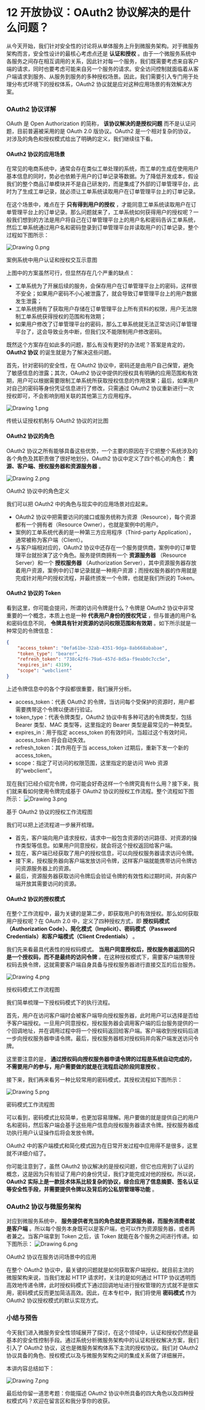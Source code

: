 # 12 开放协议：OAuth2 协议解决的是什么问题？

从今天开始，我们针对安全性的讨论将从单体服务上升到微服务架构。对于微服务架构而言，安全性设计的最核心考虑点还是 **认证和授权** 。由于一个微服务系统中各服务之间存在相互调用的关系，因此针对每一个服务，我们既需要考虑来自客户端的请求，同时也要考虑可能来自另一个服务的请求。安全访问控制就面临着从客户端请求到服务、从服务到服务的多种授权场景。因此，我们需要引入专门用于处理分布式环境下的授权体系，OAuth2 协议就是应对这种应用场景的有效解决方案。

### OAuth2 协议详解

OAuth 是 Open Authorization 的简称， **该协议解决的是授权问题** 而不是认证问题，目前普遍被采用的是 OAuth 2.0 版协议。OAuth2 是一个相对复杂的协议，对涉及的角色和授权模式给出了明确的定义，我们继续往下看。

#### OAuth2 协议的应用场景

在常见的电商系统中，通常会存在类似工单处理的系统，而工单的生成在使用用户基本信息的同时，势必也依赖于用户的订单记录等数据。为了降低开发成本，假设我们的整个商品订单模块并不是自己研发的，而是集成了外部的订单管理平台，此时为了生成工单记录，就必须让工单系统读取用户在订单管理平台上的订单记录。

在这个场景中，难点在于 **只有得到用户的授权** ，才能同意工单系统读取用户在订单管理平台上的订单记录。那么问题就来了，工单系统如何获得用户的授权呢？一般我们想到的方法是用户将自己在订单管理平台上的用户名和密码告诉工单系统，然后工单系统通过用户名和密码登录到订单管理平台并读取用户的订单记录，整个过程如下图所示：

![Drawing 0.png](assets/Cgp9HWDewCGALXXGAABc1HLmoQs176.png)

案例系统中用户认证和授权交互示意图

上图中的方案虽然可行，但显然存在几个严重的缺点：

- 工单系统为了开展后续的服务，会保存用户在订单管理平台上的密码，这样很不安全；如果用户密码不小心被泄露了，就会导致订单管理平台上的用户数据发生泄露；
- 工单系统拥有了获取用户存储在订单管理平台上所有资料的权限，用户无法限制工单系统获得授权的范围和有效期；
- 如果用户修改了订单管理平台的密码，那么工单系统就无法正常访问订单管理平台了，这会导致业务中断，但我们又不能限制用户修改密码。

既然这个方案存在如此多的问题，那么有没有更好的办法呢？答案是肯定的， **OAuth2 协议** 的诞生就是为了解决这些问题。

首先，针对密码的安全性，在 OAuth2 协议中，密码还是由用户自己保管，避免了敏感信息的泄露；其次，OAuth2 协议中提供的授权具有明确的应用范围和有效期，用户可以根据需要限制工单系统所获取授权信息的作用效果；最后，如果用户对自己的密码等身份凭证信息进行了修改，只需通过 OAuth2 协议重新进行一次授权即可，不会影响到相关联的其他第三方应用程序。

![Drawing 1.png](assets/CioPOWDewCqACykjAABqSG9fZc8154.png)

传统认证授权机制与 OAuth2 协议的对比图

#### OAuth2 协议的角色

OAuth2 协议之所有能够具备这些优势，一个主要的原因在于它把整个系统涉及的各个角色及其职责做了很好地划分。OAuth2 协议中定义了四个核心的角色： **资源、客户端、授权服务器和资源服务器** 。

![Drawing 2.png](assets/CioPOWDewDCAIiUOAAB24Bx2cBU249.png)

OAuth2 协议中的角色定义

我们可以把 OAuth2 中的角色与现实中的应用场景对应起来。

- OAuth2 协议中把需要访问的接口或服务统称为资源（Resource），每个资源都有一个拥有者（Resource Owner），也就是案例中的用户。
- 案例的工单系统代表的是一种第三方应用程序（Third-party Application），通常被称为客户端（Client）。
- 与客户端相对应的，OAuth2 协议中还存在一个服务提供商，案例中的订单管理平台就扮演了这个角色。服务提供商拥有一个 **资源服务器** （Resource Server）和一个 **授权服务器** （Authorization Server），其中资源服务器存放着用户资源，案例中的订单记录就是一种用户资源；而授权服务器的作用就是完成针对用户的授权流程，并最终颁发一个令牌，也就是我们所说的 Token。

#### OAuth2 协议的 Token

看到这里，你可能会提问，所谓的访问令牌是什么？令牌是 OAuth2 协议中非常重要的一个概念，本质上也是一种 **代表用户身份的授权凭证** ，但与普通的用户名和密码信息不同， **令牌具有针对资源的访问权限范围和有效期** 。如下所示就是一种常见的令牌信息：

```json
{
    "access_token": "0efa61be-32ab-4351-9dga-8ab668ababae",
    "token_type": "bearer",
    "refresh_token": "738c42f6-79a6-457d-8d5a-f9eab0c7cc5e",
    "expires_in": 43199,
    "scope": "webclient"
}
```

上述令牌信息中的各个字段都很重要，我们展开分析。

- access_token：代表 OAuth2 的令牌，当访问每个受保护的资源时，用户都需要携带这个令牌以便进行验证。
- token_type：代表令牌类型，OAuth2 协议中有多种可选的令牌类型，包括 Bearer 类型、MAC 类型等，这里指定的 Bearer 类型是最常见的一种类型。
- expires_in：用于指定 access_token 的有效时间，当超过这个有效时间，access_token 将会自动失效。
- refresh_token：其作用在于当 access_token 过期后，重新下发一个新的 access_token。
- scope：指定了可访问的权限范围，这里指定的是访问 Web 资源的“webclient”。

现在我们已经介绍完令牌，你可能会好奇这样一个令牌究竟有什么用？接下来，我们就来看如何使用令牌完成基于 OAuth2 协议的授权工作流程。整个流程如下图所示： ![Drawing 3.png](assets/CioPOWDewDyAFnrhAABs_ltusFE367.png)

基于 OAuth2 协议的授权工作流程图

我们可以把上述流程进一步展开梳理。

- 首先，客户端向用户请求授权，请求中一般包含资源的访问路径、对资源的操作类型等信息。如果用户同意授权，就会将这个授权返回给客户端。
- 现在，客户端已经获取了用户的授权信息，可以向授权服务器请求访问令牌。
- 接下来，授权服务器向客户端发放访问令牌，这样客户端就能携带访问令牌访问资源服务器上的资源。
- 最后，资源服务器获取访问令牌后会验证令牌的有效性和过期时间，并向客户端开放其需要访问的资源。

#### OAuth2 协议的授权模式

在整个工作流程中，最为关键的是第二步，即获取用户的有效授权。那么如何获取用户授权呢？在 OAuth 2.0 中，定义了四种授权方式，即 **授权码模式（Authorization Code）、简化模式（Implicit）、密码模式（Password Credentials）和客户端模式（Client Credentials）** 。

我们先来看最具代表性的授权码模式。 **当用户同意授权后，授权服务器返回的只是一个授权码，而不是最终的访问令牌** 。在这种授权模式下，需要客户端携带授权码去换令牌，这就需要客户端自身具备与授权服务器进行直接交互的后台服务。

![Drawing 4.png](assets/CioPOWDewEWARSNPAACJjFnruAQ327.png)

授权码模式工作流程图

我们简单梳理一下授权码模式下的执行流程。

首先，用户在访问客户端时会被客户端导向授权服务器，此时用户可以选择是否给予客户端授权。一旦用户同意授权，授权服务器会调用客户端的后台服务提供的一个回调地址，并在调用过程中将一个授权码返回给客户端。客户端收到授权码后进一步向授权服务器申请令牌。最后，授权服务器核对授权码并向客户端发送访问令牌。

这里要注意的是， **通过授权码向授权服务器申请令牌的过程是系统自动完成的，不需要用户的参与，用户需要做的就是在流程启动阶段同意授权** 。

接下来，我们再来看另一种比较常用的密码模式，其授权流程如下图所示：

![Drawing 5.png](assets/Cgp9HWDewE2Ab2vhAABPDH7Zxjo001.png)

密码模式工作流程图

可以看到，密码模式比较简单，也更加容易理解。用户要做的就是提供自己的用户名和密码，然后客户端会基于这些用户信息向授权服务器请求令牌。授权服务器成功执行用户认证操作后将会发放令牌。

OAuth2 中的客户端模式和简化模式因为在日常开发过程中应用得不是很多，这里就不详细介绍了。

你可能注意到了，虽然 OAuth2 协议解决的是授权问题，但它也应用到了认证的概念，这是因为只有验证了用户的身份凭证，我们才能完成对他的授权。所以说， **OAuth2 实际上是一款技术体系比较复杂的协议，综合应用了信息摘要、签名认证等安全性手段，并需要提供令牌以及背后的公私钥管理等功能** 。

### OAuth2 协议与微服务架构

对应到微服务系统中， **服务提供者充当的角色就是资源服务器，而服务消费者就是客户端** 。所以每个服务本身既可以是客户端，也可以作为资源服务器，或者两者兼之。当客户端拿到 Token 之后，该 Token 就能在各个服务之间进行传递。如下图所示： ![Drawing 6.png](assets/CioPOWDewFaAKXrYAABQvvLUy-Q531.png)

OAuth2 协议在服务访问场景中的应用

在整个 OAuth2 协议中，最关键的问题就是如何获取客户端授权。就目前主流的微服架构来说，当我们发起 HTTP 请求时，关注的是如何通过 HTTP 协议透明而高效地传递令牌，此时授权码模式下通过回调地址进行授权管理的方式就不是很实用，密码模式反而更加简洁高效。因此，在本专栏中，我们将使用 **密码模式** 作为 OAuth2 协议授权模式的默认实现方式。

### 小结与预告

今天我们进入微服务安全性领域展开了探讨，在这个领域中，认证和授权仍然是最基本的安全性控制手段。通过系统分析微服务架构中的认证和授权解决方案，我们引入了 OAuth2 协议，这也是微服务架构体系下主流的授权协议。我们对 OAuth2 协议具备的角色、授权模式以及与微服务架构之间的集成关系做了详细展开。

本讲内容总结如下：

![Drawing 7.png](assets/CioPOWDewF2AG8SOAAGkQKcZcsU075.png)

最后给你留一道思考题：你能描述 OAuth2 协议中所具备的四大角色以及四种授权模式吗？欢迎在留言区和我分享你的收获。
